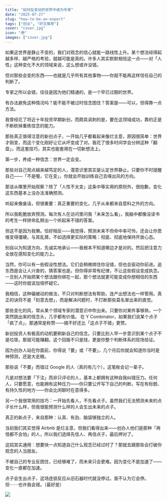 ```yaml
---
title: "如何在变动的世界中成为专家"
date: "2025-07-27"
slug: "how-to-be-an-expert"
tags: ["创业", "好文推荐"]
cover: "cover.jpg"
icon: "😎"
images: ["cover.jpg"]
---
```

如果这世界是静止不变的，我们对观念的信心就能一路线性上升。某个想法经得起越多样、越严格的考验，就越可能是真的。许多人其实默默相信这一点——对「人性」这种变化不大的领域来说，这么想或许没错。



但对那些会变的东西——也就是几乎所有其他事物——你就不能再这样信任自己的判断了。



专家之所以会错，往往是因为他们精通的，是一个早已过期的世界。



有办法避免这种情况吗？能不能不被过时信念困住？答案是——可以，但得靠一点方法。



我曾经花了将近十年投资早期新创，而颇具讽刺的是，要在这领域成功，靠的正是不断砍掉重练信念的能力。



那些真正值得注意的新创点子，一开始几乎都看起来像烂主意，原因很简单：世界才刚变，而这个变化刚好让它从坏变成了对。我花了很多时间学会分辨这种「翻盘」，而这套技巧，其实也能套用在一切新想法上。



第一步，养成一种信念：世界一定会变。



那些对自己观点越来越笃定的人，潜意识里其实是认定世界静止。只要你不时提醒自己——「不是喔，它在变」，你就会开始训练自己去嗅出风的方向。



那该从哪里开始观察？除了「人性不太变」这条中等实用的原则外，很抱歉，变化这东西基本上没办法准确预测。



听起来像废话，但很重要：真正重要的变化，几乎从来都来自意料之外的方向。



所以我乾脆放弃预测。每次有人在访问里问我「未来怎么看」，我脑中都像没读书的考生一样拼命乱掰出一个听起来不错的答案。



但这不是因为我懒。恰好相反——我觉得，预测未来不但命中率可怜，还会让你思维变得僵硬。与其乱猜，不如选择更实际的策略：彻底、彻底地保持开放心态。



别自以为知道方向，先诚实地承认——我根本不知道哪边才是对的。然后把注意力全放在感知变化的能力上。



当然，你可以有一些假设性想法。它们会稍微绑住你没错，但也会驱动你前进。追东西是会让人兴奋的，猜答案也是。但你得非常有纪律，不让这些假设变成执念。
一旦别人开始把某个想法跟你绑在一起，那个想法就更可能变成你想相信的东西——这时你就该加倍怀疑它。



我相信，这种偏被动的做法，不只对判断想法有帮助，连产出想法也一样管用。真正的诀窍不是「刻意去想」，而是解决问题时，不打断那些莫名冒出来的直觉。



那些变化的风，常从某个领域专家的潜意识中吹出来。只要你对某件事够熟，一个突然跳出来的怪念头，几乎都有价值。
在 Y Combinator，如果我们说某个点子「疯了点」，那通常是称赞——搞不好还比「这点子不错」更赞。



新创投资人有极高的动机要刷新自己的信念。只要比别人早一步意识到某个点子不是垃圾，那就可能赚翻。这个回报不只是钱，更是你整个判断体系的现场验证。



因为创办人站在你面前，你得说「要」或「不要」，几个月后你就会知道你当时是神预测，还是大走眼。



那些说「不要」而错过 Google 的人（真的有几个），这笔帐会记一辈子。



凡是对想法要「下注」而非只评论的人，基本上都拥有这种自我纠错压力。任何人，只要愿意，也能拥有这种压力——你只要公开写下自己的判断。写在有标题、有持久性的地方——你会比闲聊时在意得多。



另一个我很常用的技巧：一开始先看人，不先看点子。虽然我们无法预测未来的点子长什么样，但我很能预测什么样的人会生出未来的点子。



真正的新点子，来自那种：认真、有劲、脑袋够独立的人。



当初我们其实觉得 Airbnb 是烂主意，但我们看得出来——创办人他们是那种「再怪都不会怕」的人，所以我们选择先信人、再信点子，最后押对了。



这招其实通用：想要快一点知道自己什么观念已经过时了？那就去跟那些会打破你观念的人当朋友。



不被自己的专业反困住，已经够难了，而未来只会更难。因为变化不是加速了——变化一直都在加速。



点子会生出点子，这场连锁反应从旧石器时代就没停过。我不认为它会停。
但⋯⋯也许我会错。（最好是）




![](https://prod-files-secure.s3.us-west-2.amazonaws.com/112d0858-5090-4d34-a606-b75eb8d65fd2/46476355-9cf3-4e99-9b7a-3531bc426380/1000202064.png?X-Amz-Algorithm=AWS4-HMAC-SHA256&X-Amz-Content-Sha256=UNSIGNED-PAYLOAD&X-Amz-Credential=ASIAZI2LB466TAAYAEW4%2F20251016%2Fus-west-2%2Fs3%2Faws4_request&X-Amz-Date=20251016T221033Z&X-Amz-Expires=3600&X-Amz-Security-Token=IQoJb3JpZ2luX2VjEO7%2F%2F%2F%2F%2F%2F%2F%2F%2F%2FwEaCXVzLXdlc3QtMiJHMEUCIQD0fg3nJ1jGL6NkgzvwwuAaMr638c1Kvkzo%2Fnb%2F4SP5IgIgJPA%2FyXyZmx5yV%2B350CMptHCXIrY1Up%2FdXFBF9UD0z%2FUqiAQIl%2F%2F%2F%2F%2F%2F%2F%2F%2F%2F%2FARAAGgw2Mzc0MjMxODM4MDUiDPEQxJ8WJDkENDuppSrcAzSWHiHh1AkuKNdP1eYOvZGg%2F9aclR8QgIfHetU8ZJ1seZ69A0Ef4Bl6Er3BRCVqgxZGvE2SU%2BdxVKBjGPQGevNEA%2FwCfwA2TQB8ViCVZyeN9wmKfAESTwIcbyUZUY1IORmKQo%2BRStGdfYITPYSg05H8nh8%2BhT2FVBW%2BKouUmIZ7yUbCu%2FFEjagdIlSt3Mo55zOaDOIVuJXtU9kfmhC5NXbIErT3AjjUAxUVaLeY8YR%2BEjazNUl3Pc452pBHUjSv%2Fzau%2BUzRxuCqWQQ10KqwcNvG9WtgQfSm0Lfh%2BUXKTYWkRUQsWb1h1cqSiddV%2BPV0FS%2BFd5OFbPKG6R2I9M06XoqZKRtYC5Bh2d7yuzn4oeTL56qpA55iQvY3ACXFQZS6LOOxgXQvgRMprSPMILsmOPEbT8HrPiwpUqDDc71IMC0bpRL7hawK38iAB9zlFPKcIJeO42XRyS%2FUvKeCKMfrFg4zpHbZTogD6K7%2F6r5G1KnrvRN5UfgkVtIPqKXn0It%2BQGQmSsvPud8HWUcM%2FYntEGvbrIILsP5SSAnAc5qDU2y07%2Ftppi78u3SX5sojvuJYREkD5Y5gg3lXJ59TZ05vmquftfb8YiSPzYhIxDd2HhfkYZ1NztpqngT5NgwUMLfXxccGOqUBkVxybeVGtl1FN3sQJqKNredmEqWzm%2FgLEe8puerGLFNQaWMQZ3ZZTitlXERyKTFbNXX%2F4zvOQ4MD%2FvUkEl6sgTgqq6037XlECfXwzALFbUgdQ221u2%2BqjJA%2FKs7f%2FYR7TzKfIGKbDuIaGNio8a3k9w8fYrALu1bdbvFLLSPf92mTV1%2BXwLLQVTnEqiE%2FtuokMtDxyGRSQHlfdNa8FcJbE2bmtOca&X-Amz-Signature=dfd4ef012b958cf84a2245950d8a2e5f6f95b400bce450c68ec0d636b2d5e535&X-Amz-SignedHeaders=host&x-amz-checksum-mode=ENABLED&x-id=GetObject)

